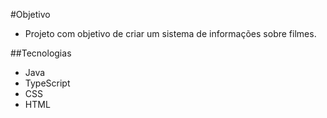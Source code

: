 #Objetivo
- Projeto com objetivo de criar um sistema de informações sobre filmes.

##Tecnologias
- Java
- TypeScript
- CSS
- HTML


